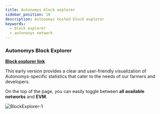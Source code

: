 ```yaml
---
title: Autonomys block explorer
sidebar_position: 10
description: Autonomys hosted block explorer
keywords:
  - block explorer
  - autononys network
---
```


### Autonomys Block Explorer

**[Block explorer link](https://explorer.subspace.network/gemini-3h/nova)**

This early version provides a clear and user-friendly visualization of Autonomys-specific statistics that cater to the needs of our farmers and developers.

On the top of the page, you can easily toggle between **all available networks** and **EVM**. 

 ![BlockExplorer-1](/img/developers/BlockExplorer-1.png)